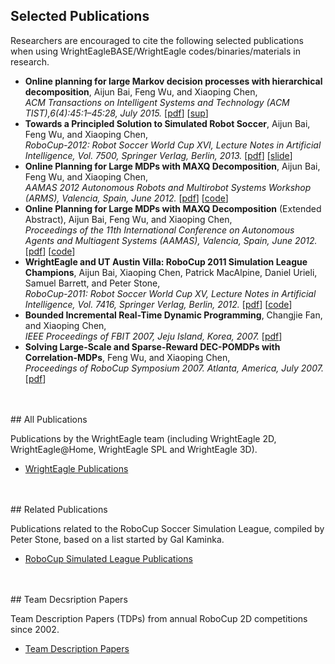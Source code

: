 ## Selected Publications

Researchers are encouraged to cite the following selected publications
when using WrightEagleBASE/WrightEagle codes/binaries/materials in
research.

-   **Online planning for large Markov decision processes with hierarchical decomposition**,  Aijun Bai, Feng Wu, and Xiaoping Chen,  
    *ACM Transactions on Intelligent Systems and Technology (ACM TIST),6(4):45:1–45:28, July 2015.* [[pdf](publications/BWCtist15.pdf)] [[sup](publications/TIST0604-45-APP.pdf)]
-   **Towards a Principled Solution to Simulated Robot Soccer**, Aijun Bai, Feng Wu, and Xiaoping Chen,  
    *RoboCup-2012: Robot Soccer World Cup XVI, Lecture Notes in Artificial Intelligence, Vol. 7500, Springer Verlag, Berlin, 2013.* [[pdf](publications/LNAI12-Bai.pdf)] [[slide](publications/LNAI12-Bai_slides.pdf)]
-   **Online Planning for Large MDPs with MAXQ Decomposition**, Aijun Bai, Feng Wu, and Xiaoping Chen,  
    *AAMAS 2012 Autonomous Robots and Multirobot Systems Workshop (ARMS), Valencia, Spain, June 2012.* [[pdf](publications/ARMS12-Bai.pdf)] [[code](https://github.com/aijunbai/maxq-op)]
-   **Online Planning for Large MDPs with MAXQ Decomposition** (Extended Abstract), Aijun Bai, Feng Wu, and Xiaoping Chen,  
    *Proceedings of the 11th International Conference on Autonomous Agents and Multiagent Systems (AAMAS), Valencia, Spain, June 2012.* [[pdf](publications/AAMAS12-Bai.pdf)] [[code](https://github.com/aijunbai/maxq-op)]
-   **WrightEagle and UT Austin Villa: RoboCup 2011 Simulation League Champions**, Aijun Bai, Xiaoping Chen, Patrick MacAlpine, Daniel Urieli, Samuel Barrett, and Peter Stone,  
    *RoboCup-2011: Robot Soccer World Cup XV, Lecture Notes in Artificial Intelligence, Vol. 7416, Springer Verlag, Berlin, 2012.* [[pdf](../publications/LNAI11-Bai.pdf)] [[code](https://github.com/wrighteagle2d/wrighteaglebase)]
-   **Bounded Incremental Real-Time Dynamic Programming**, Changjie Fan, and Xiaoping Chen,  
    *IEEE Proceedings of FBIT 2007, Jeju Island, Korea, 2007.* [[pdf](http://ieeexplore.ieee.org/xpl/login.jsp?tp=&arnumber=4524180&url=http%3A%2F%2Fieeexplore.ieee.org%2Fxpls%2Fabs_all.jsp%3Farnumber%3D4524180)]
-   **Solving Large-Scale and Sparse-Reward DEC-POMDPs with Correlation-MDPs**, Feng Wu, and Xiaoping Chen,  
    *Proceedings of RoboCup Symposium 2007. Atlanta, America, July 2007.* [[pdf](http://link.springer.com/chapter/10.1007%2F978-3-540-68847-1_18)]

<br>
<br>
## All Publications

Publications by the WrightEagle team (including WrightEagle 2D, WrightEagle@Home, WrightEagle SPL and WrightEagle 3D).

-   [WrightEagle Publications](http://www.wrighteagle.org/en/publication/index.php)

<br>
<br>
## Related Publications

Publications related to the RoboCup Soccer Simulation League, compiled by Peter Stone, based on a list started by Gal Kaminka.

-   [RoboCup Simulated League Publications](http://www.cs.utexas.edu/~pstone/tmp/sim-league-research.pdf)

<br>
<br>
## Team Decsription Papers

Team Description Papers (TDPs) from annual RoboCup 2D competitions since 2002.

-   [Team Description Papers](robocup_tdps.html)

